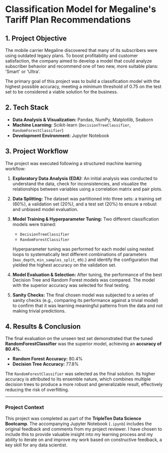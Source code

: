 # Classification Model for Megaline's Tariff Plan Recommendations

## 1. Project Objective

The mobile carrier Megaline discovered that many of its subscribers were using outdated legacy plans. To boost profitability and customer satisfaction, the company aimed to develop a model that could analyze subscriber behavior and recommend one of two new, more suitable plans: 'Smart' or 'Ultra'.

The primary goal of this project was to build a classification model with the highest possible accuracy, meeting a minimum threshold of 0.75 on the test set to be considered a viable solution for the business.

## 2. Tech Stack

- **Data Analysis & Visualization:** Pandas, NumPy, Matplotlib, Seaborn
- **Machine Learning:** Scikit-learn (`DecisionTreeClassifier`, `RandomForestClassifier`)
- **Development Environment:** Jupyter Notebook

## 3. Project Workflow

The project was executed following a structured machine learning workflow:

1.  **Exploratory Data Analysis (EDA):** An initial analysis was conducted to understand the data, check for inconsistencies, and visualize the relationships between variables using a correlation matrix and pair plots.
2.  **Data Splitting:** The dataset was partitioned into three sets: a training set (60%), a validation set (20%), and a test set (20%) to ensure a robust and unbiased model evaluation.
3.  **Model Training & Hyperparameter Tuning:** Two different classification models were trained:
    - `DecisionTreeClassifier`
    - `RandomForestClassifier`
    
    Hyperparameter tuning was performed for each model using nested loops to systematically test different combinations of parameters (`max_depth`, `min_samples_split`, etc.) and identify the configuration that yielded the highest accuracy on the validation set.
4.  **Model Evaluation & Selection:** After tuning, the performance of the best Decision Tree and Random Forest models was compared. The model with the superior accuracy was selected for final testing.
5.  **Sanity Checks:** The final chosen model was subjected to a series of sanity checks (e.g., comparing its performance against a trivial model) to confirm that it was learning meaningful patterns from the data and not making trivial predictions.

## 4. Results & Conclusion

The final evaluation on the unseen test set demonstrated that the tuned **RandomForestClassifier** was the superior model, achieving an **accuracy of 80.4%**.

-   **Random Forest Accuracy:** 80.4%
-   **Decision Tree Accuracy:** 77.8%

The `RandomForestClassifier` was selected as the final solution. Its higher accuracy is attributed to its ensemble nature, which combines multiple decision trees to produce a more robust and generalizable result, effectively reducing the risk of overfitting.

---

### **Project Context**

This project was completed as part of the **TripleTen Data Science Bootcamp**. The accompanying Jupyter Notebook (`.ipynb`) includes the original feedback and comments from my project reviewer. I have chosen to include this to provide valuable insight into my learning process and my ability to iterate on and improve my work based on constructive feedback, a key skill for any data scientist.
